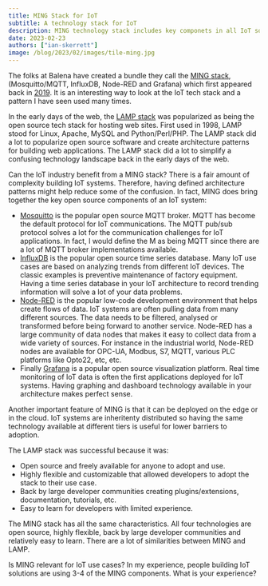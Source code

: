 ```yaml
---
title: MING Stack for IoT
subtitle: A technology stack for IoT
description: MING technology stack includes key componets in all IoT solutions M - Mosquitto/MQTT, I-InfluxDB, N-Node-RED, G-Granfana
date: 2023-02-23
authors: ["ian-skerrett"]
image: /blog/2023/02/images/tile-ming.jpg
---
```


The folks at Balena have created a bundle they call the [MING stack](https://hub.balena.io/organizations/marc6/apps/MING), (Mosquitto/MQTT, InfluxDB, Node-RED and Grafana) which first appeared back in [2019](https://forums.balena.io/t/ming-an-iot-sensor-stack-mosquitto-influxdb-nodered-grafana/36540). It is an interesting way to look at the IoT tech stack and a pattern I have seen used many times. 

<!--more-->

In the early days of the web, the [LAMP stack](https://en.wikipedia.org/wiki/LAMP_(software_bundle)) was popularized as being the open source tech stack for hosting web sites. First used in 1998, LAMP stood for Linux, Apache, MySQL and Python/Perl/PHP. The LAMP stack did a lot to popularize open source software and create architecture patterns for building web applications. The LAMP stack did a lot to simplify a confusing technology landscape back in the early days of the web.

Can the IoT industry benefit from a MING stack? There is a fair amount of complexity building IoT systems. Therefore, having defined architecture patterns might help reduce some of the confusion. In fact, MING does bring together the key open source components of an IoT system:

* [Mosquitto](https://mosquitto.org/) is the popular open source MQTT broker. MQTT has become the default protocol for IoT communications. The MQTT pub/sub protocol solves a lot for the communication challenges for IoT applications. In fact, I would define the M as being MQTT since there are a lot of MQTT broker implementations available.
* [InfluxDB](https://www.influxdata.com/) is the popular open source time series database. Many IoT use cases are based on analyzing trends from different IoT devices. The classic examples is preventive maintenance of factory equipment. Having a time series database in your IoT architecture to record trending information will solve a lot of your data problems.
* [Node-RED](https://flowforge.com/node-red/) is the popular low-code development environment that helps create flows of data. IoT systems are often pulling data from many different sources. The data needs to be filtered, analysed or transformed before being forward to another service. Node-RED has a large community of data nodes that makes it easy to collect data from a wide variety of sources. For instance in the industrial world, Node-RED nodes are available for OPC-UA, Modbus, S7, MQTT, various PLC platforms like Opto22, etc, etc.
* Finally [Grafana](https://grafana.com/) is a popular open source visualization platform. Real time monitoring of IoT data is often the first applications deployed for IoT systems. Having graphing and dashboard technology available in your architecture makes perfect sense. 

Another important feature of MING is that it can be deployed on the edge or in the cloud. IoT systems are inheritenty distributed so having the same technology available at different tiers is useful for lower barriers to adoption.

The LAMP stack was successful because it was:
* Open source and freely available for anyone to adopt and use.
* Highly flexible and customizable that allowed developers to adopt the stack to their use case.
* Back by large developer communities creating plugins/extensions, documentation, tutorials, etc.
* Easy to learn for developers with limited experience.

The MING stack has all the same characteristics. All four technologies are open source, highly flexible, back by large developer communities and relatively easy to learn. There are a lot of similarities between MING and LAMP.


Is MING relevant for IoT use cases? In my experience, people building IoT solutions are using 3-4 of the MING components. What is your experience?
